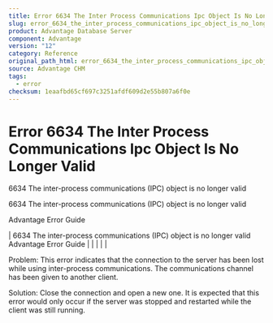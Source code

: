 ```yaml
---
title: Error 6634 The Inter Process Communications Ipc Object Is No Longer Valid
slug: error_6634_the_inter_process_communications_ipc_object_is_no_longer_valid
product: Advantage Database Server
component: Advantage
version: "12"
category: Reference
original_path_html: error_6634_the_inter_process_communications_ipc_object_is_no_longer_valid.htm
source: Advantage CHM
tags:
  - error
checksum: 1eaafbd65cf697c3251afdf609d2e55b807a6f0e
---
```


# Error 6634 The Inter Process Communications Ipc Object Is No Longer Valid

6634 The inter-process communications (IPC) object is no longer valid

6634 The inter-process communications (IPC) object is no longer valid

Advantage Error Guide

| 6634 The inter-process communications (IPC) object is no longer valid  Advantage Error Guide |  |  |  |  |

Problem: This error indicates that the connection to the server has been lost while using inter-process communications. The communications channel has been given to another client.

Solution: Close the connection and open a new one. It is expected that this error would only occur if the server was stopped and restarted while the client was still running.
